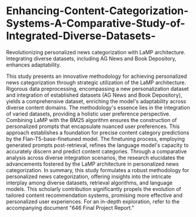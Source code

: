 # Enhancing-Content-Categorization-Systems-A-Comparative-Study-of-Integrated-Diverse-Datasets-
 Revolutionizing personalized news categorization with LaMP architecture. Integrating diverse datasets, including AG News and Book Depository, enhances adaptability.

 This study presents an innovative methodology for achieving personalized news categorization through strategic utilization of the LaMP architecture. Rigorous data preprocessing, encompassing a new personalization dataset and integration of established datasets (AG News and Book Depository), yields a comprehensive dataset, enriching the model's adaptability across diverse content domains. The methodology's essence lies in the integration of varied datasets, providing a holistic user preference perspective. Combining LaMP with the BM25 algorithm ensures the construction of personalized prompts that encapsulate nuanced user preferences. This approach establishes a foundation for precise content category predictions by the Flan-T5-base-finetuned model. The finetuning process, employing generated prompts post-retrieval, refines the language model's capacity to accurately discern and predict content categories. Through a comparative analysis across diverse integration scenarios, the research elucidates the advancements fostered by the LaMP architecture in personalized news categorization. In summary, this study formulates a robust methodology for personalized news categorization, offering insights into the intricate interplay among diverse datasets, retrieval algorithms, and language models. This scholarly contribution significantly propels the evolution of tailored content recommendation systems, promising more effective and personalized user experiences. For an in-depth exploration, refer to the accompanying document "646 Final Project Report."


